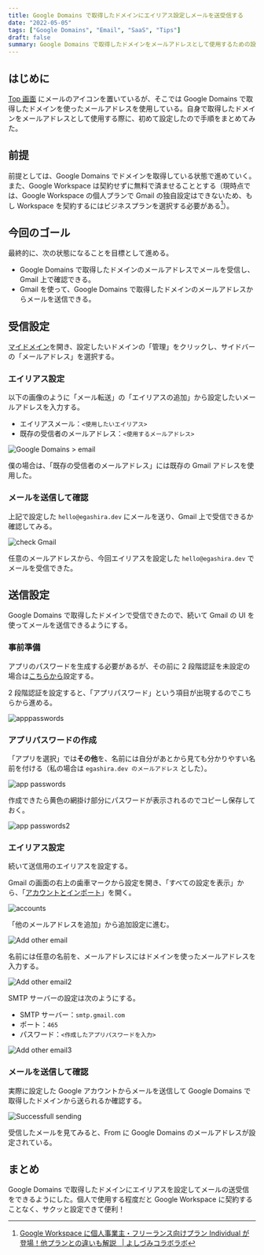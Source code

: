 ```yaml
---
title: Google Domains で取得したドメインにエイリアス設定しメールを送受信する
date: "2022-05-05"
tags: ["Google Domains", "Email", "SaaS", "Tips"]
draft: false
summary: Google Domains で取得したドメインをメールアドレスとして使用するための設定をしてみたので手順をまとめる
---
```


## はじめに

[Top 画面](https://egashira.dev) にメールのアイコンを置いているが、そこでは Google Domains で取得したドメインを使ったメールアドレスを使用している。自身で取得したドメインをメールアドレスとして使用する際に、初めて設定したので手順をまとめてみた。

## 前提

前提としては、Google Domains でドメインを取得している状態で進めていく。また、Google Workspace は契約せずに無料で済ませることとする（現時点では、Google Workspace の個人プランで Gmail の独自設定はできないため、もし Workspace を契約するにはビジネスプランを選択する必要がある[^1]）。

## 今回のゴール

最終的に、次の状態になることを目標として進める。

- Google Domains で取得したドメインのメールアドレスでメールを受信し、Gmail 上で確認できる。
- Gmail を使って、Google Domains で取得したドメインのメールアドレスからメールを送信できる。

## 受信設定

[マイドメイン](https://domains.google.com/registrar/)を開き、設定したいドメインの「管理」をクリックし、サイドバーの「メールアドレス」を選択する。

### エイリアス設定

以下の画像のように「メール転送」の「エイリアスの追加」から設定したいメールアドレスを入力する。

- エイリアスメール：`<使用したいエイリアス>`
- 既存の受信者のメールアドレス：`<使用するメールアドレス>`

![Google Domains > email](https://i.imgur.com/VoJLNia.webp)

僕の場合は、「既存の受信者のメールアドレス」には既存の Gmail アドレスを使用した。

### メールを送信して確認

上記で設定した `hello@egashira.dev` にメールを送り、Gmail 上で受信できるか確認してみる。

![check Gmail](https://i.imgur.com/fhWw5Fj.webp)

任意のメールアドレスから、今回エイリアスを設定した `hello@egashira.dev` でメールを受信できた。

## 送信設定

Google Domains で取得したドメインで受信できたので、続いて Gmail の UI を使ってメールを送信できるようにする。

### 事前準備

アプリのパスワードを生成する必要があるが、その前に 2 段階認証を未設定の場合は[こちらから](https://myaccount.google.com/security)設定する。

2 段階認証を設定すると、「アプリパスワード」という項目が出現するのでこちらから進める。

![apppasswords](https://i.imgur.com/UMEAdSf.webp)

### アプリパスワードの作成

「アプリを選択」では**その他**を、名前には自分があとから見ても分かりやすい名前を付ける（私の場合は `egashira.dev のメールアドレス` とした）。

![app passwords](https://i.imgur.com/uIoRP94.webp)

作成できたら黄色の網掛け部分にパスワードが表示されるのでコピーし保存しておく。

![app passwords2](https://i.imgur.com/Aw5bJEK.webp)

### エイリアス設定

続いて送信用のエイリアスを設定する。

Gmail の画面の右上の歯車マークから設定を開き、「すべての設定を表示」から、「[アカウントとインポート](https://mail.google.com/mail/u/0/#settings/accounts)」を開く。

![accounts](https://i.imgur.com/x2vhE3O.webp)

「他のメールアドレスを追加」から追加設定に進む。

![Add other email](https://i.imgur.com/BJyb9dm.webp)

名前には任意の名前を、メールアドレスにはドメインを使ったメールアドレスを入力する。

![Add other email2](https://i.imgur.com/bMCIxiN.webp)

SMTP サーバーの設定は次のようにする。

- SMTP サーバー：`smtp.gmail.com`
- ポート：`465`
- パスワード：`<作成したアプリパスワードを入力>`

![Add other email3](https://i.imgur.com/dPpk0jh.webp)

### メールを送信して確認

実際に設定した Google アカウントからメールを送信して Google Domains で取得したドメインから送られるか確認する。

![Successfull sending](https://i.imgur.com/Od7IUb0.webp)

受信したメールを見てみると、From に Google Domains のメールアドレスが設定されている。

## まとめ

Google Domains で取得したドメインにエイリアスを設定してメールの送受信をできるようにした。個人で使用する程度だと Google Workspace に契約することなく、サクッと設定できて便利！

[^1]: [Google Workspace に個人事業主・フリーランス向けプラン Individual が登場！他プランとの違いも解説   \| よしづみコラボラボ](https://www.yoshidumi.co.jp/collaboration-lab/gws_individual01/)
